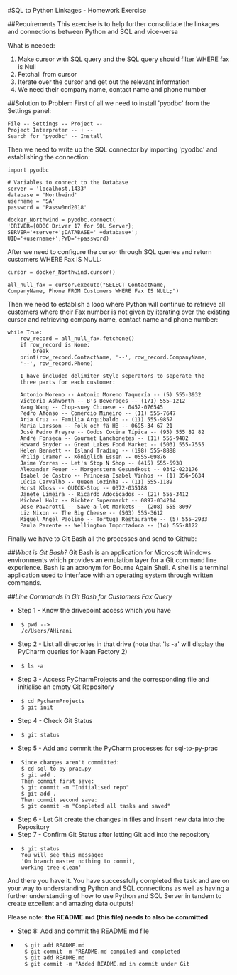 #SQL to Python Linkages - Homework Exercise

##Requirements
This exercise is to help further consolidate the linkages and connections between Python and SQL and vice-versa

What is needed:
1) Make cursor with SQL query and the SQL query should filter WHERE fax is Null
2) Fetchall from cursor
3) Iterate over the cursor and get out the relevant information
4) We need their company name, contact name and phone number

##Solution to Problem
First of all we need to install 'pyodbc' from the Settings panel:
````
File -- Settings -- Project -- 
Project Interpreter -- + -- 
Search for 'pyodbc' -- Install
````

Then we need to write up the SQL connector by importing 'pyodbc' and establishing the connection:
````
import pyodbc

# Variables to connect to the Database
server = 'localhost,1433'
database = 'Northwind'
username = 'SA'
password = 'Passw0rd2018'

docker_Northwind = pyodbc.connect(
'DRIVER={ODBC Driver 17 for SQL Server};
SERVER='+server+';DATABASE=' +database+';
UID='+username+';PWD='+password)
````

After we need to configure the cursor through SQL queries and return customers WHERE Fax IS NULL:

````
cursor = docker_Northwind.cursor()

all_null_fax = cursor.execute("SELECT ContactName, 
CompanyName, Phone FROM Customers WHERE Fax IS NULL;")
````

Then we need to establish a loop where Python will continue to retrieve all customers where their Fax number is not given by iterating over the existing cursor and retrieving company name, contact name and phone number:

````
while True:
    row_record = all_null_fax.fetchone()
    if row_record is None:
        break
    print(row_record.ContactName, '--', row_record.CompanyName, 
    '--', row_record.Phone)
    
    I have included delimiter style seperators to seperate the 
    three parts for each customer:
    
    Antonio Moreno -- Antonio Moreno Taquería -- (5) 555-3932
    Victoria Ashworth -- B's Beverages -- (171) 555-1212
    Yang Wang -- Chop-suey Chinese -- 0452-076545
    Pedro Afonso -- Comércio Mineiro -- (11) 555-7647
    Aria Cruz -- Familia Arquibaldo -- (11) 555-9857
    Maria Larsson -- Folk och fä HB -- 0695-34 67 21
    José Pedro Freyre -- Godos Cocina Típica -- (95) 555 82 82
    André Fonseca -- Gourmet Lanchonetes -- (11) 555-9482
    Howard Snyder -- Great Lakes Food Market -- (503) 555-7555
    Helen Bennett -- Island Trading -- (198) 555-8888
    Philip Cramer -- Königlich Essen -- 0555-09876
    Jaime Yorres -- Let's Stop N Shop -- (415) 555-5938
    Alexander Feuer -- Morgenstern Gesundkost -- 0342-023176
    Isabel de Castro -- Princesa Isabel Vinhos -- (1) 356-5634
    Lúcia Carvalho -- Queen Cozinha -- (11) 555-1189
    Horst Kloss -- QUICK-Stop -- 0372-035188
    Janete Limeira -- Ricardo Adocicados -- (21) 555-3412
    Michael Holz -- Richter Supermarkt -- 0897-034214
    Jose Pavarotti -- Save-a-lot Markets -- (208) 555-8097
    Liz Nixon -- The Big Cheese -- (503) 555-3612
    Miguel Angel Paolino -- Tortuga Restaurante -- (5) 555-2933
    Paula Parente -- Wellington Importadora -- (14) 555-8122
````

Finally we have to Git Bash all the processes and send to Github:

##*What is Git Bash?*
Git Bash is an application for Microsoft Windows environments which provides an emulation layer for a Git command line experience. Bash is an acronym for Bourne Again Shell. A shell is a terminal application used to interface with an operating system through written commands.

##*Line Commands in Git Bash for Customers Fax Query*
- Step 1 - Know the drivepoint access which you have
-      $ pwd -->
       /c/Users/AHirani
- Step 2 - List all directories in that drive (note that 'ls -a' will display the PyCharm queries for Naan Factory 2)
-      $ ls -a
- Step 3 - Access PyCharmProjects and the corresponding file and initialise an empty Git Repository
-      $ cd PycharmProjects
       $ git init
- Step 4 - Check Git Status
-      $ git status
- Step 5 - Add and commit the PyCharm processes for sql-to-py-prac
-      Since changes aren't committed:
       $ cd sql-to-py-prac.py
       $ git add .
       Then commit first save:
       $ git commit -m "Initialised repo"
       $ git add .
       Then commit second save:
       $ git commit -m "Completed all tasks and saved"
- Step 6 - Let Git create the changes in files and insert new data into the Repository
- Step 7 - Confirm Git Status after letting Git add into the repository
-      $ git status
       You will see this message:
       'On branch master nothing to commit, 
       working tree clean'

And there you have it. You have successfully completed the task and are on your way to understanding Python and SQL connections as well as having a further understanding of how to use Python and SQL Server in tandem to create excellent and amazing data outputs!
       
Please note: **the README.md (this file) needs to also be committed**

- Step 8: Add and commit the README.md file
-       $ git add README.md
        $ git commit -m "README.md compiled and completed
        $ git add README.md
        $ git commit -m "Added README.md in commit under Git

